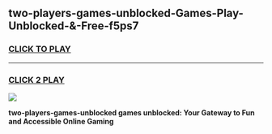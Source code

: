 
## two-players-games-unblocked-Games-Play-Unblocked-&-Free-f5ps7
<h3>
<a href="https://premium76.site?title=two-players-games-unblocked&ref=24A">CLICK TO PLAY</a></h3>
<hr>

<h3>
<a href="https://premium76.site?title=two-players-games-unblocked&ref=24A">CLICK 2 PLAY</a>
  
</h3>

<a href="https://premium76.site?title=two-players-games-unblocked&ref=24A"><img src="https://clearcache.store/games.png"></a>


**two-players-games-unblocked games unblocked: Your Gateway to Fun and Accessible Online Gaming**
